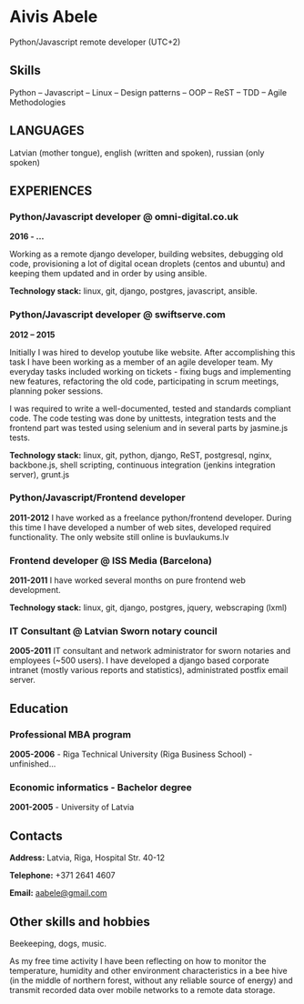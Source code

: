 # Aivis Abele 

Python/Javascript remote developer (UTC+2)

## Skills
Python – Javascript – Linux – Design patterns – OOP – ReST – TDD – Agile Methodologies

## LANGUAGES
Latvian (mother tongue), english (written and spoken), russian (only spoken)

## EXPERIENCES

### Python/Javascript developer @ omni-digital.co.uk
__2016 - ...__

Working as a remote django developer, building websites, debugging old code, provisioning a lot of digital ocean droplets (centos and ubuntu) and keeping them updated and in order by using ansible.

__Technology stack:__ linux, git, django, postgres, javascript, ansible.

### Python/Javascript developer @ swiftserve.com
__2012 – 2015__

Initially I was hired to develop youtube like website. After accomplishing this task I have been working as a member of an agile developer team. My everyday tasks included working on tickets - fixing bugs and implementing new features, refactoring the old code, participating in scrum meetings, planning poker sessions.

I was required to write a well-documented, tested and standards compliant code. The code testing was done by unittests, integration tests and the frontend part was tested using selenium and in several parts by jasmine.js tests.

__Technology stack:__ linux, git, python, django, ReST, postgresql, nginx, backbone.js, shell scripting, continuous integration (jenkins integration server), grunt.js

### Python/Javascript/Frontend developer 
__2011-2012__
I have worked as a freelance python/frontend developer. During this time I have developed a number of web sites, developed required functionality. The only
website still online is buvlaukums.lv

### Frontend developer @ ISS Media (Barcelona)
__2011-2011__
I have worked several months on pure frontend web development.

__Technology stack:__ linux, git, django, postgres, jquery, webscraping (lxml)

### IT Consultant @ Latvian Sworn notary council
__2005-2011__
IT consultant and network administrator for sworn notaries and employees (~500 users). I have developed a django based corporate intranet (mostly various reports and statistics), administrated postfix email server.

## Education

### Professional MBA program
__2005-2006__  - Riga Technical University (Riga Business School) - unfinished...

### Economic informatics - Bachelor degree
__2001-2005__ - University of Latvia

## Contacts

__Address:__ Latvia, Riga, Hospital Str. 40-12

__Telephone:__ +371 2641 4607

__Email:__ aabele@gmail.com

## Other skills and hobbies

Beekeeping, dogs, music.

As my free time activity I have been reflecting on how to monitor the temperature, humidity and other environment characteristics in a bee hive (in the middle of northern forest, without any reliable source of energy) and transmit recorded data over mobile networks to a remote data storage.


